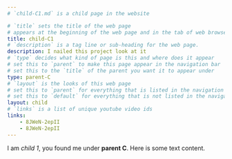 ```yaml
---
# `child-C1.md` is a child page in the website

# `title` sets the title of the web page
# appears at the beginning of the web page and in the tab of web browsers
title: child-C1
# `description` is a tag line or sub-heading for the web page.
description: I nailed this project look at it
# `type` decides what kind of page is this and where does it appear
# set this to `parent` to make this page appear in the navigation bar
# set this to the `title` of the parent you want it to appear under
type: parent-C
# `layout` is the looks of this web page
# set this to `parent` for everything that is listed in the navigation bar
# set this to `default` for everything that is not listed in the navigation bar
layout: child
# `links` is a list of unique youtube video ids
links: 
    - 8JWeN-2epII
    - 8JWeN-2epII
---
```

I am _child 1_, you found me under **parent C**.
Here is some text content.
